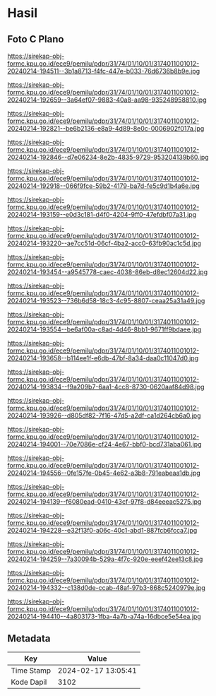 # Hasil

## Foto C Plano

https://sirekap-obj-formc.kpu.go.id/ece9/pemilu/pdpr/31/74/01/10/01/3174011001012-20240214-194511--3b1a8713-f4fc-447e-b033-76d6736b8b9e.jpg

https://sirekap-obj-formc.kpu.go.id/ece9/pemilu/pdpr/31/74/01/10/01/3174011001012-20240214-192659--3a64ef07-9883-40a8-aa98-935248958810.jpg

https://sirekap-obj-formc.kpu.go.id/ece9/pemilu/pdpr/31/74/01/10/01/3174011001012-20240214-192821--be6b2136-e8a9-4d89-8e0c-0006902f017a.jpg

https://sirekap-obj-formc.kpu.go.id/ece9/pemilu/pdpr/31/74/01/10/01/3174011001012-20240214-192846--d7e06234-8e2b-4835-9729-953204139b60.jpg

https://sirekap-obj-formc.kpu.go.id/ece9/pemilu/pdpr/31/74/01/10/01/3174011001012-20240214-192918--066f9fce-59b2-4179-ba7d-fe5c9d1b4a6e.jpg

https://sirekap-obj-formc.kpu.go.id/ece9/pemilu/pdpr/31/74/01/10/01/3174011001012-20240214-193159--e0d3c181-d4f0-4204-9ff0-47efdbf07a31.jpg

https://sirekap-obj-formc.kpu.go.id/ece9/pemilu/pdpr/31/74/01/10/01/3174011001012-20240214-193220--ae7cc51d-06cf-4ba2-acc0-63fb90ac1c5d.jpg

https://sirekap-obj-formc.kpu.go.id/ece9/pemilu/pdpr/31/74/01/10/01/3174011001012-20240214-193454--a9545778-caec-4038-86eb-d8ec12604d22.jpg

https://sirekap-obj-formc.kpu.go.id/ece9/pemilu/pdpr/31/74/01/10/01/3174011001012-20240214-193523--736b6d58-18c3-4c95-8807-ceaa25a31a49.jpg

https://sirekap-obj-formc.kpu.go.id/ece9/pemilu/pdpr/31/74/01/10/01/3174011001012-20240214-193554--be6af00a-c8ad-4d46-8bb1-9671ff9bdaee.jpg

https://sirekap-obj-formc.kpu.go.id/ece9/pemilu/pdpr/31/74/01/10/01/3174011001012-20240214-193658--b114ee1f-e6db-47bf-8a34-daa0c11047d0.jpg

https://sirekap-obj-formc.kpu.go.id/ece9/pemilu/pdpr/31/74/01/10/01/3174011001012-20240214-193834--f9a209b7-6aa1-4cc8-8730-0620aaf84d98.jpg

https://sirekap-obj-formc.kpu.go.id/ece9/pemilu/pdpr/31/74/01/10/01/3174011001012-20240214-193926--d805df82-7f16-47d5-a2df-ca1d264cb6a0.jpg

https://sirekap-obj-formc.kpu.go.id/ece9/pemilu/pdpr/31/74/01/10/01/3174011001012-20240214-194001--70e7086e-cf24-4e67-bbf0-bcd731aba061.jpg

https://sirekap-obj-formc.kpu.go.id/ece9/pemilu/pdpr/31/74/01/10/01/3174011001012-20240214-194556--0fe157fe-0b45-4e62-a3b8-791eabeaa1db.jpg

https://sirekap-obj-formc.kpu.go.id/ece9/pemilu/pdpr/31/74/01/10/01/3174011001012-20240214-194139--f6080ead-0410-43cf-97f8-d84eeeac5275.jpg

https://sirekap-obj-formc.kpu.go.id/ece9/pemilu/pdpr/31/74/01/10/01/3174011001012-20240214-194228--e32f13f0-a06c-40c1-abd1-887fcb6fcca7.jpg

https://sirekap-obj-formc.kpu.go.id/ece9/pemilu/pdpr/31/74/01/10/01/3174011001012-20240214-194259--7a30094b-529a-4f7c-920e-eeef42ee13c8.jpg

https://sirekap-obj-formc.kpu.go.id/ece9/pemilu/pdpr/31/74/01/10/01/3174011001012-20240214-194332--c138d0de-ccab-48af-97b3-868c5240979e.jpg

https://sirekap-obj-formc.kpu.go.id/ece9/pemilu/pdpr/31/74/01/10/01/3174011001012-20240214-194410--4a803173-1fba-4a7b-a74a-16dbce5e54ea.jpg


## Metadata

| Key        | Value               |
| ---------- | ------------------- |
| Time Stamp | 2024-02-17 13:05:41 |
| Kode Dapil | 3102                |



